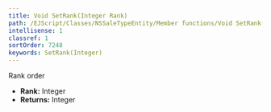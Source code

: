 ```yaml
---
title: Void SetRank(Integer Rank)
path: /EJScript/Classes/NSSaleTypeEntity/Member functions/Void SetRank(Integer p_0)
intellisense: 1
classref: 1
sortOrder: 7248
keywords: SetRank(Integer)
---
```



Rank order



* **Rank:** Integer
* **Returns:** Integer


